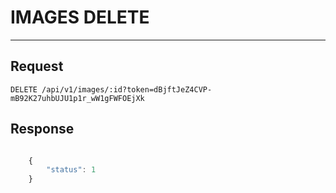 # IMAGES DELETE
---------------

## Request

    DELETE /api/v1/images/:id?token=dBjftJeZ4CVP-mB92K27uhbUJU1p1r_wW1gFWFOEjXk

## Response

```javascript

    {
        "status": 1
    }

```